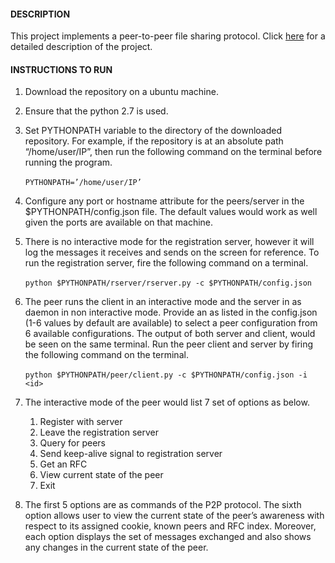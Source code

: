 #### DESCRIPTION
This project implements a peer-to-peer file sharing protocol. Click [here](https://github.com/atambol/p2p_protocol_implementation/blob/master/description.pdf) for a detailed description of the project.

#### INSTRUCTIONS TO RUN
1. Download the repository on a ubuntu machine.

2. Ensure that the python 2.7 is used. 

3. Set PYTHONPATH variable to the directory of the downloaded repository. For example, if the repository is at an absolute path “/home/user/IP”, then run the following command on the terminal before running the program.
	<br><br>```PYTHONPATH=’/home/user/IP’```

4. Configure any port or hostname attribute for the peers/server in the $PYTHONPATH/config.json file. The default values would work as well given the ports are available on that machine.

5. There is no interactive mode for the registration server, however it will log the messages it receives and sends on the screen for reference. To run the registration server, fire the following command on a terminal.
	<br><br>```python $PYTHONPATH/rserver/rserver.py -c $PYTHONPATH/config.json```

6. The peer runs the client in an interactive mode and the server in as daemon in non interactive mode. Provide an <id> as listed in the config.json (1-6 values by default are available) to select a peer configuration from 6 available configurations. The output of both server and client, would be seen on the same terminal. Run the peer client and server by firing the following command on the terminal.
	<br><br>```python $PYTHONPATH/peer/client.py -c $PYTHONPATH/config.json -i <id>```

7. The interactive mode of the peer would list 7 set of options as below.
    1. Register with server
    2. Leave the registration server
    3. Query for peers
    4. Send keep-alive signal to registration server
    5. Get an RFC
    6. View current state of the peer
    0. Exit

8. The first 5 options are as commands of the P2P protocol. The sixth option allows user to view the current state of the peer’s awareness with respect to its assigned cookie, known peers and RFC index. Moreover, each option displays the set of messages exchanged and also shows any changes in the current state of the peer.
